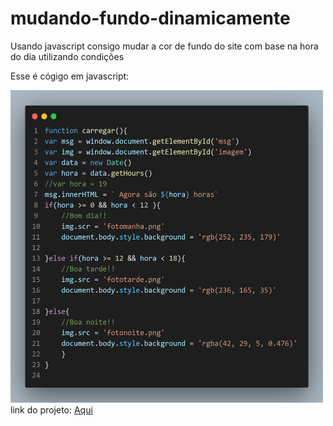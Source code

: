 # mudando-fundo-dinamicamente
Usando javascript consigo mudar a cor de fundo do site com base na hora do dia utilizando condições 

Esse é cógigo em javascript:
<div> 
<img src="https://github.com/Deivison1/mudando-fundo-dinamicamente/blob/main/code.png"alt="" width="500" height="500"></div>
link do projeto: <a href="https://deivison1.github.io/mudando-fundo-dinamicamente/">Aqui</a>
